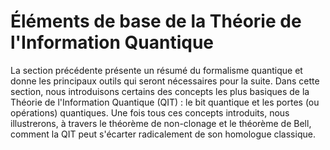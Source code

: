 # Éléments de base de la Théorie de l'Information Quantique

La section précédente présente un résumé du formalisme quantique et donne les principaux outils qui seront nécessaires pour la suite. Dans cette section, nous introduisons certains des concepts les plus basiques de la Théorie de l'Information Quantique (QIT) : le bit quantique et les portes (ou opérations) quantiques. Une fois tous ces concepts introduits, nous illustrerons, à travers le théorème de non-clonage et le théorème de Bell, comment la QIT peut s'écarter radicalement de son homologue classique.


